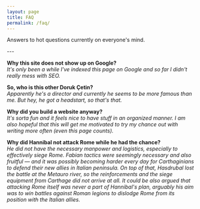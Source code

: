```yaml
---
layout: page
title: FAQ
permalink: /faq/
---
```

Answers to hot questions currently on everyone's mind.

---&nbsp;


**Why this site does not show up on Google?**  
_It's only been a while I've indexed this page on Google and so far I didn't really mess with SEO._

**So, who is this other Doruk Çetin?**  
_Apparently he's a director and currently he seems to be more famous than me. But hey, he got a headstart, so that's that._

**Why did you build a website anyway?**  
_It's sorta fun and it feels nice to have stuff in an organized manner. I am also hopeful that this will get me motivated to try my chance out with writing more often (even this page counts)._

**Why did Hannibal not attack Rome while he had the chance?**  
_He did not have the necessary manpower and logistics, especially to effectively siege Rome. Fabian tactics were seemingly necessary and also fruitful &mdash; and it was possibly becoming harder every day for Carthaginians to defend their new allies in Italian peninsula. On top of that, Hasdrubal lost the battle at the Metauro river, so the reinforcements and the siege equipment from Carthage did not arrive at all. It could be also argued that attacking Rome itself was never a part of Hannibal's plan, arguably his aim was to win battles against Roman legions to dislodge Rome from its position with the Italian allies._